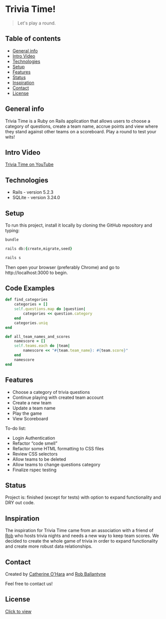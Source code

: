 # Trivia Time!
> Let's play a round.

## Table of contents
* [General info](#general-info)
* [Intro Video](#intro-video)
* [Technologies](#technologies)
* [Setup](#setup)
* [Features](#features)
* [Status](#status)
* [Inspiration](#inspiration)
* [Contact](#contact)
* [License](#license)

## General info
Trivia Time is a Ruby on Rails application that allows users to choose a category of questions, create a team name, accrue points and view where they stand against other teams on a scoreboard. Play a round to test your wits!

## Intro Video
[Trivia Time on YouTube](https://www.youtube.com/watch?v=Gq7AQbAOsg8)

## Technologies
* Rails - version 5.2.3
* SQLite - version 3.24.0

## Setup
To run this project, install it locally by cloning the GitHub repository and typing:
```ruby
bundle

rails db:{create,migrate,seed}

rails s
```
Then open your browser (preferably Chrome) and go to http://localhost:3000 to begin.

## Code Examples
```ruby
def find_categories
    categories = []
    self.questions.map do |question|
        categories << question.category
    end
    categories.uniq
end
```

```ruby
def all_team_names_and_scores
    namescore = []
    self.teams.each do |team|
        namescore << "#{team.team_name}: #{team.score}"
    end 
    namescore
end
```


## Features
* Choose a category of trivia questions
* Continue playing with created team account
* Create a new team
* Update a team name
* Play the game
* View Scoreboard


To-do list:
* Login Authentication
* Refactor “code smell”
* Refactor some HTML formatting to CSS files
* Review CSS selectors
* Allow teams to be deleted
* Allow teams to change questions category
* Finalize rspec testing

## Status
Project is: finished (except for tests) with option to expand functionality and DRY out code.

## Inspiration
The inspiration for Trivia Time came from an association with a friend of [Rob](https://github.com/Jerkbert) who hosts trivia nights and needs a new way to keep team scores. We decided to create the whole game of trivia in order to expand functionality and create more robust data relationships.

## Contact
Created by [Catherine O'Hara](www.linkedin.com/in/catherine-o) and [Rob Ballantyne](https://www.linkedin.com/in/rob-ballantyne-73b66b45/)

Feel free to contact us!

## License
[Click to view](https://github.com/catherine-o/Trivia/blob/master/LICENSE)

